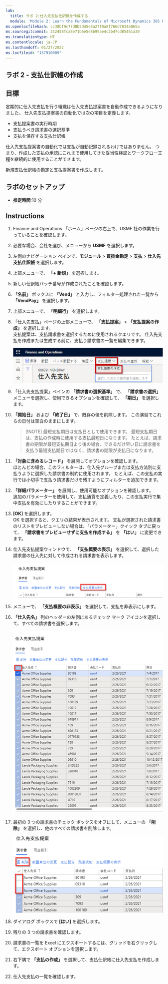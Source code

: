 ```yaml
---
lab:
  title: ラボ 2:仕入先支払仕訳帳を作成する
  module: 'Module 2: Learn the Fundamentals of Microsoft Dynamics 365 Finance'
ms.openlocfilehash: cc38bf9c77d8b5d45e8a27f0a8f766d7834e065a
ms.sourcegitcommit: 252458fca8e71b6e5e8b99ae4c2b47cd85461a30
ms.translationtype: HT
ms.contentlocale: ja-JP
ms.lasthandoff: 01/27/2022
ms.locfileid: "137910089"
---
```

## <a name="lab-2---create-a-vendor-payment-journal"></a>ラボ 2 - 支払仕訳帳の作成

## <a name="objectives"></a>目標

定期的に仕入先支払を行う組織は仕入先支払提案書を自動作成できるようになりました。 仕入先支払提案書の自動化では次の項目を定義します。

- 支払提案書の実行時期
- 支払うべき請求書の選択基準
- 支払を保存する支払仕訳帳

仕入先支払提案書の自動化では支払が自動記録されるわけではありません。 つまり、作成した支払の承認にこれまで使用してきた妥当性検証とワークフロー工程を継続的に使用することができます。

新規支払仕訳帳の勘定と支払提案書を作成します。

## <a name="lab-setup"></a>ラボのセットアップ

   - **推定時間**:10 分

## <a name="instructions"></a>Instructions

1. Finance and Operations 「ホーム」ページの右上で、USMF 社の作業を行っていることを確認します。

1. 必要な場合、会社を選び、メニューから **USMF** を選択します。

1. 左側のナビゲーション ペインで、**モジュール** > **買掛金勘定** > **支払** > **仕入先支払仕訳帳** を選択します。

1. 上部メニューで、 **「+ 新規」** を選択します。

1. 新しい仕訳帳バッチ番号が作成されたことを確認します。

1. **「名前」** ボックスに **「Vend」** と入力し、フィルター処理された一覧から **「VendPay」** を選択します。

1. 上部メニューで、 **「明細行」** を選択します。

1. 「仕入先支払」ページの上部メニューで、 **「支払提案」**  >  **「支払提案の作成」** を選択します。  
    支払提案は、支払請求書を選択するために使用されるクエリです。 仕入先支払を作成または生成する前に、支払う請求書の一覧を編集できます。

    ![支払提案と支払提案の作成が強調表示された「仕入先支払」ページを表示したスクリーンショット](./media/lp2-m4-vendor-payment-proposal.png)

1. 「仕入先支払提案」ペインの **「請求書の選択基準」** で、 **「請求書の選択」** メニューを選択し、使用できるオプションを確認して、 **「期日」** を選択します。

1. **「開始日」** および **「終了日」** で、既存の値を削除します。 この演習でこれらの日付は空白のままにします。

    >[!NOTE] 最短支払期日は支払日として使用できます。 最短支払期日は、支払の作成時に使用する支払最短日になります。 たとえば、請求書の期限が最短支払期日より後の場合、できるだけ早い日に請求書を支払う最短支払期日ではなく、請求書の期限が支払日になります。

1. **「対象に含めるレコード」** を展開してオプションを確認します。  
    ほとんどの場合、このフィルターは、仕入先グループまたは支払方法別に支払うように選択した請求書の制約に使用されます。 たとえば、この支払の実行では小切手で支払う請求書だけを残すようにフィルターを追加できます。

1. **「詳細パラメーター」** を展開し、使用可能なオプションを確認します。  
    追加のパラメーターを使用して、支払通貨を定義したり、この支払実行で集中支払を有効にしたりすることができます。

1. **[OK]** を選択します。  
    OK を選択すると、クエリの結果が表示されます。 支払が選択された請求書のリストをプレビューしない場合は、「パラメーター」クイック タブに戻って、 **「請求書をプレビューせずに支払を作成する」** を **「はい」** に変更できます。

1. 仕入先支払提案ウィンドウで、 **「支払概要の表示」** を選択して、選択した請求書の仕入先に対して作成される請求書を表示します。

    ![支払概要の表示メニューが強調表示された仕入先支払提案を表示したスクリーンショット](./media/lp2-m4-vendor-payment-proposal-complete-query.png)

1. メニューで、 **「支払概要の非表示」** を選択して、支払を非表示にします。

1. **「仕入先名」** 列のヘッダーの左側にあるチェック マーク アイコンを選択して、すべての請求書を選択します。

    ![すべての請求書の選択を表示しているスクリーンショット](./media/lp2-m4-vendor-payment-proposal-select-all.png)

1. 最初の 3 つの請求書のチェック ボックスをオフにして、メニューの **「削除」** を選択し、他のすべての請求書を削除します。

    ![「仕入先支払提案書」ページに選択した品目と削除メニューのオプションが強調表示されているスクリーンショット](./media/lp2-m4-vendor-payment-proposal-remove-selected-invoices.png)

1. ダイアログ ボックスで **[はい]** を選択します。

1. 残りの 3 つの請求書を確認します。

1. 請求書の一覧を Excel にエクスポートするには、グリッドを右クリックして、エクスポート オプションを選択します。

1. 右下隅で **「支払の作成」** を選択して、支払仕訳帳に仕入先支払を作成します。

1. 仕入先支払の一覧を確認します。
